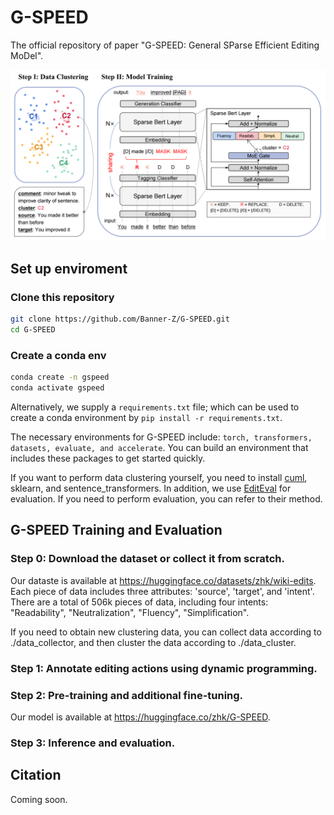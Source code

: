 
# G-SPEED
The official repository of paper "G-SPEED: General SParse Efficient Editing MoDel".

![img](./gspeed.png)

## Set up enviroment
### Clone this repository
```bash
git clone https://github.com/Banner-Z/G-SPEED.git
cd G-SPEED
```
### Create a conda env
```bash
conda create -n gspeed
conda activate gspeed
```
Alternatively, we supply a `requirements.txt` file; which can be used to create a conda environment by `pip install -r requirements.txt`.

The necessary environments for G-SPEED include: `torch, transformers, datasets, evaluate, and accelerate`. You can build an environment that includes these packages to get started quickly.

If you want to perform data clustering yourself, you need to install [cuml](https://docs.rapids.ai/install), sklearn, and sentence_transformers. In addition, we use [EditEval](https://github.com/facebookresearch/EditEval) for evaluation. If you need to perform evaluation, you can refer to their method.

## G-SPEED Training and Evaluation

### Step 0: Download the dataset or collect it from scratch.
Our dataste is available at https://huggingface.co/datasets/zhk/wiki-edits.
Each piece of data includes three attributes: 'source', 'target', and 'intent'. There are a total of 506k pieces of data, including four intents: "Readability", "Neutralization", "Fluency", "Simplification".

If you need to obtain new clustering data, you can collect data according to ./data_collector, and then cluster the data according to ./data_cluster.

### Step 1: Annotate editing actions using dynamic programming.


### Step 2: Pre-training and additional fine-tuning.
Our model is available at https://huggingface.co/zhk/G-SPEED.

### Step 3: Inference and evaluation.


## Citation
Coming soon.
